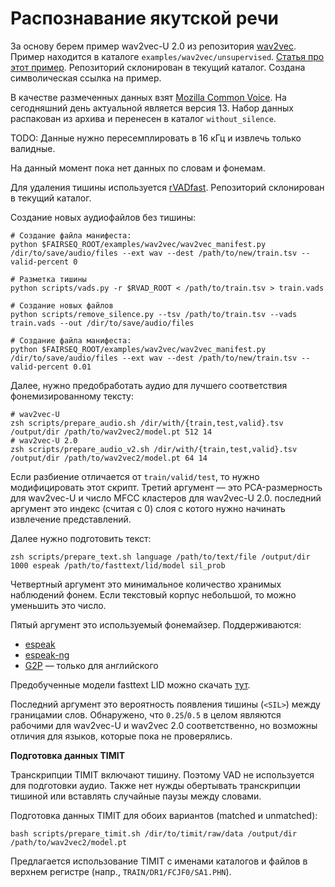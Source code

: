# Распознавание якутской речи

За основу берем пример wav2vec-U 2.0 из репозитория [wav2vec](https://github.com/pytorch/fairseq). Пример находится в каталоге `examples/wav2vec/unsupervised`. [Статья про этот пример](https://arxiv.org/abs/2204.02492). Репозиторий склонирован в текущий каталог. Создана символическая ссылка на пример.

В качестве размеченных данных взят [Mozilla Common Voice](https://commonvoice.mozilla.org/sah/datasets/). На сегодняшний день актуальной является версия 13. Набор данных распакован из архива и перенесен в каталог `without_silence`.

TODO: Данные нужно пересемплировать в 16 кГц и извлечь только валидные.

На данный момент пока нет данных по словам и фонемам.

Для удаления тишины используется [rVADfast](https://github.com/zhenghuatan/rVADfast). Репозиторий склонирован в текущий каталог.













Создание новых аудиофайлов без тишины:

```shell
# Создание файла манифеста:
python $FAIRSEQ_ROOT/examples/wav2vec/wav2vec_manifest.py /dir/to/save/audio/files --ext wav --dest /path/to/new/train.tsv --valid-percent 0

# Разметка тишины
python scripts/vads.py -r $RVAD_ROOT < /path/to/train.tsv > train.vads

# Создание новых файлов
python scripts/remove_silence.py --tsv /path/to/train.tsv --vads train.vads --out /dir/to/save/audio/files

# Создание файла манифеста:
python $FAIRSEQ_ROOT/examples/wav2vec/wav2vec_manifest.py /dir/to/save/audio/files --ext wav --dest /path/to/new/train.tsv --valid-percent 0.01
```

Далее, нужно предобработать аудио для лучшего соответствия фонемизированному тексту:

```shell
# wav2vec-U
zsh scripts/prepare_audio.sh /dir/with/{train,test,valid}.tsv /output/dir /path/to/wav2vec2/model.pt 512 14
# wav2vec-U 2.0
zsh scripts/prepare_audio_v2.sh /dir/with/{train,test,valid}.tsv /output/dir /path/to/wav2vec2/model.pt 64 14
```

Если разбиение отличается от `train/valid/test`, то нужно модифицировать этот скрипт. Третий аргумент — это PCA-размерность для wav2vec-U и число MFCC кластеров для wav2vec-U 2.0. последний аргумент это индекс (считая с 0) слоя с котого нужно начинать извлечение представлений.

Далее нужно подготовить текст:
```shell
zsh scripts/prepare_text.sh language /path/to/text/file /output/dir 1000 espeak /path/to/fasttext/lid/model sil_prob
```

Четвертный аргумент это минимальное количество хранимых наблюдений фонем. Если текстовый корпус небольшой, то можно уменьшить это число.

Пятый аргумент это используемый фонемайзер. Поддерживаются:

* [espeak](http://espeak.sourceforge.net/)
* [espeak-ng](https://github.com/espeak-ng/espeak-ng)
* [G2P](https://github.com/Kyubyong/g2p) — только для английского

Предобученные модели fasttext LID можно скачать [тут](https://fasttext.cc/docs/en/language-identification.html).

Последний аргумент это вероятность появления тишины (`<SIL>`) между границамии слов. Обнаружено, что `0.25`/`0.5` в целом являются рабочими для wav2vec-U и wav2vec 2.0 соответственно, но возможны отличия для языков, которые пока не проверялись.

**Подготовка данных TIMIT**

Транскрипции TIMIT включают тишину. Поэтому VAD не используется для подготовки аудио. Также нет нужды обертывать транскрипции тишиной или вставлять случайные паузы между словами.

Подготовка данных TIMIT для обоих вариантов (matched и unmatched):

```shell
bash scripts/prepare_timit.sh /dir/to/timit/raw/data /output/dir /path/to/wav2vec2/model.pt
```

Предлагается использование TIMIT с именами каталогов и файлов в верхнем регистре (напр., `TRAIN/DR1/FCJF0/SA1.PHN`).
